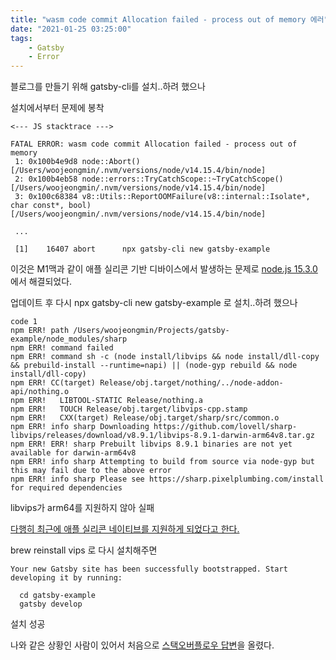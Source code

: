 ```yaml
---
title: "wasm code commit Allocation failed - process out of memory 에러"
date: "2021-01-25 03:25:00"
tags:
    - Gatsby
    - Error
---
```


블로그를 만들기 위해 gatsby-cli를 설치..하려 했으나

설치에서부터 문제에 봉착

```shell
<--- JS stacktrace --->

FATAL ERROR: wasm code commit Allocation failed - process out of memory
 1: 0x100b4e9d8 node::Abort() [/Users/woojeongmin/.nvm/versions/node/v14.15.4/bin/node]
 2: 0x100b4eb58 node::errors::TryCatchScope::~TryCatchScope() [/Users/woojeongmin/.nvm/versions/node/v14.15.4/bin/node]
 3: 0x100c68384 v8::Utils::ReportOOMFailure(v8::internal::Isolate*, char const*, bool) [/Users/woojeongmin/.nvm/versions/node/v14.15.4/bin/node]
 
 ...
 
 [1]    16407 abort      npx gatsby-cli new gatsby-example
```

이것은 M1맥과 같이 애플 실리콘 기반 디바이스에서 발생하는 문제로 [node.js 15.3.0](https://nodejs.org/ko/blog/release/v15.3.0/)에서 해결되었다.

업데이트 후 다시 npx gatsby-cli new gatsby-example 로 설치..하려 했으나

```shell
code 1
npm ERR! path /Users/woojeongmin/Projects/gatsby-example/node_modules/sharp
npm ERR! command failed
npm ERR! command sh -c (node install/libvips && node install/dll-copy && prebuild-install --runtime=napi) || (node-gyp rebuild && node install/dll-copy)
npm ERR! CC(target) Release/obj.target/nothing/../node-addon-api/nothing.o
npm ERR!   LIBTOOL-STATIC Release/nothing.a
npm ERR!   TOUCH Release/obj.target/libvips-cpp.stamp
npm ERR!   CXX(target) Release/obj.target/sharp/src/common.o
npm ERR! info sharp Downloading https://github.com/lovell/sharp-libvips/releases/download/v8.9.1/libvips-8.9.1-darwin-arm64v8.tar.gz
npm ERR! ERR! sharp Prebuilt libvips 8.9.1 binaries are not yet available for darwin-arm64v8
npm ERR! info sharp Attempting to build from source via node-gyp but this may fail due to the above error
npm ERR! info sharp Please see https://sharp.pixelplumbing.com/install for required dependencies
```

libvips가 arm64를 지원하지 않아 실패

[다행히 최근에 애플 실리콘 네이티브를 지원하게 되었다고 한다.](https://github.com/lovell/sharp/issues/2460#issuecomment-751491241)

brew reinstall vips 로 다시 설치해주면

```shell
Your new Gatsby site has been successfully bootstrapped. Start developing it by running:

  cd gatsby-example
  gatsby develop
```

설치 성공

나와 같은 상황인 사람이 있어서 처음으로 [스택오버플로우 답변](https://stackoverflow.com/questions/65856300/wasm-code-commit-allocation-failed-process-out-of-memory/65874139#65874139)을 올렸다.